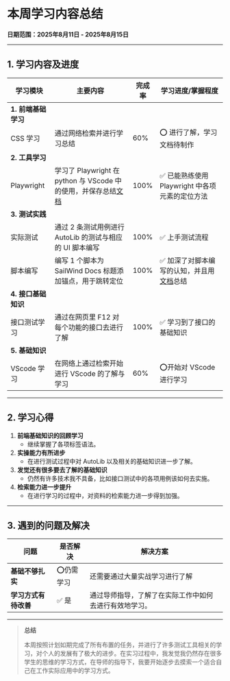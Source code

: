 # 本周学习内容总结  
**日期范围：2025年8月11日 - 2025年8月15日**  

---

## 1. 学习内容及进度  

| 学习模块            | 主要内容                                                     | 完成率 | 学习进度/掌握程度                                            |
| ------------------- | ------------------------------------------------------------ | ------ | ------------------------------------------------------------ |
| **1. 前端基础学习** |                                                              |        |                                                              |
| CSS 学习            | 通过网络检索并进行学习总结                                   | 60%    | ⭕ 进行了解，学习文档待制作                                   |
| **2. 工具学习**     |                                                              |        |                                                              |
| Playwright          | 学习了 Playwright 在 python 与 VScode 中的使用，并保存总结[文档](/Internship/Tools/Playwright) | 100%   | ✅ 已能熟练使用 Playwright 中各项元素的定位方法               |
| **3. 测试实践**     |                                                              |        |                                                              |
| 实际测试            | 通过 2 条测试用例进行 AutoLib 的测试与相应的 UI 脚本编写     | 100%   | ✅ 上手测试流程                                               |
| 脚本编写            | 编写 1 个脚本为 SailWind Docs 标题添加锚点，用于跳转定位     | 100%   | ✅ 加深了对脚本编写的认知，并且用[文档](/Internship/Tools/scripts/脚本编写——给Markdown文件批量加入锚点.md)总结 |
| **4. 接口基础知识** |                                                              |        |                                                              |
| 接口测试学习        | 通过在网页里 F12 对每个功能的接口去进行了解                  | 100%   | ✅ 学习到了接口的基础知识                                     |
| **5. 基础知识**     |                                                              |        |                                                              |
| VScode 学习         | 在网络上通过检索开始进行 VScode 的了解与学习                 | 60%    | ⭕开始对 VScode 进行学习                                      |

---

## 2. 学习心得  
1. **前端基础知识的回顾学习** 
   - 继续掌握了各项标签语法。
2. **实操能力有所进步**  
   - 在进行测试过程中对 AutoLib 以及相关的基础知识进一步了解。
3. **发觉还有很多要去了解的基础知识**
   * 仍然有许多技术我不具备，比如接口测试中的各项用例该如何去实施。
4. **检索能力进一步提升**  
   - 在进行学习的过程中，对资料的检索能力进一步得到加强。

---

## 3. 遇到的问题及解决  
| 问题                 | 是否解决  | 解决方案                                               |
| -------------------- | --------- | ------------------------------------------------------ |
| **基础不够扎实**     | ⭕仍需学习 | 还需要通过大量实战学习进行了解                         |
| **学习方式有待改善** | ✅ 是      | 通过导师指导，了解了在实际工作中如何去进行有效地学习。 |



---

> **总结**  
>
> 本周按照计划如期完成了所有布置的任务，并进行了许多测试工具相关的学习，对个人的发展有了极大的进步。在实习过程中，我发觉我仍然存在很多学生的思维的学习方式，在导师的指导下，我要开始逐步去摸索一个适合自己在工作实际应用中的学习方式。